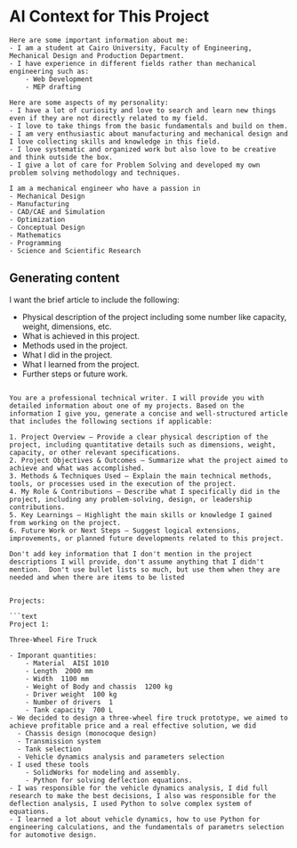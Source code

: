 # AI Context for This Project

```text
Here are some important information about me:
- I am a student at Cairo University, Faculty of Engineering, Mechanical Design and Production Department.
- I have experience in different fields rather than mechanical engineering such as:
    - Web Development
    - MEP drafting

Here are some aspects of my personality:
- I have a lot of curiosity and love to search and learn new things even if they are not directly related to my field.
- I love to take things from the basic fundamentals and build on them.
- I am very enthusiastic about manufacturing and mechanical design and I love collecting skills and knowledge in this field.
- I love systematic and organized work but also love to be creative and think outside the box.
- I give a lot of care for Problem Solving and developed my own problem solving methodology and techniques.

I am a mechanical engineer who have a passion in 
- Mechanical Design
- Manufacturing
- CAD/CAE and Simulation
- Optimization
- Conceptual Design
- Mathematics
- Programming
- Science and Scientific Research 
```

## Generating content 

I want the brief article to include the following:

- Physical description of the project including some number like capacity, weight, dimensions, etc.
- What is achieved in this project.
- Methods used in the project.
- What I did in the project.
- What I learned from the project.
- Further steps or future work.


```text

You are a professional technical writer. I will provide you with detailed information about one of my projects. Based on the information I give you, generate a concise and well-structured article that includes the following sections if applicable:

1. Project Overview – Provide a clear physical description of the project, including quantitative details such as dimensions, weight, capacity, or other relevant specifications.
2. Project Objectives & Outcomes – Summarize what the project aimed to achieve and what was accomplished.
3. Methods & Techniques Used – Explain the main technical methods, tools, or processes used in the execution of the project.
4. My Role & Contributions – Describe what I specifically did in the project, including any problem-solving, design, or leadership contributions.
5. Key Learnings – Highlight the main skills or knowledge I gained from working on the project.
6. Future Work or Next Steps – Suggest logical extensions, improvements, or planned future developments related to this project.

Don't add key information that I don't mention in the project descriptions I will provide, don't assume anything that I didn't mention.  Don't use bullet lists so much, but use them when they are needed and when there are items to be listed


Projects:

```text
Project 1:

Three-Wheel Fire Truck

- Imporant quantities: 
    - Material  AISI 1010
    - Length  2000 mm 
    - Width  1100 mm 
    - Weight of Body and chassis  1200 kg 
    - Driver weight  100 kg  
    - Number of drivers  1 
    - Tank capacity  700 L 
- We decided to design a three-wheel fire truck prototype, we aimed to achieve profitable price and a real effective solution, we did
  - Chassis design (monocoque design)
  - Transmission system
  - Tank selection
  - Vehicle dynamics analysis and parameters selection
- I used these tools
    - SolidWorks for modeling and assembly.
    - Python for solving deflection equations.
- I was responsible for the vehicle dynamics analysis, I did full research to make the best decisions, I also was responsible for the deflection analysis, I used Python to solve complex system of equations.
- I learned a lot about vehicle dynamics, how to use Python for engineering calculations, and the fundamentals of parametrs selection for automotive design.

```